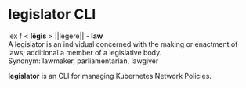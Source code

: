 # legislator CLI

lex f < **lēgis** > ||legere|| - **law**  
A legislator is an individual concerned with the making or enactment of laws; additional a member of a legislative body.  
Synonym: lawmaker, parliamentarian, lawgiver

**legislator** is an CLI for managing Kubernetes Network Policies. 